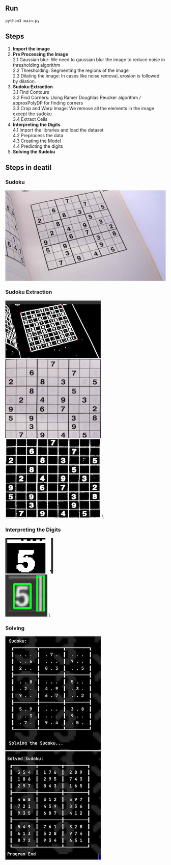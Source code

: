 ## Run
```
python3 main.py
```

## Steps
1. **Import the image**
2. **Pre Processing the Image** \
   2.1 Gaussian blur: We need to gaussian blur the image to reduce noise in thresholding algorithm \
   2.2 Thresholding: Segmenting the regions of the image \
   2.3 Dilating the image: In cases like noise removal, erosion is followed by dilation.
3. **Sudoku Extraction** \
3.1 Find Contours \
3.2 Find Corners: Using Ramer Doughlas Peucker algorithm / approxPolyDP for finding corners \
3.3 Crop and Warp Image: We remove all the elements in the image except the sudoku \
3.4 Extract Cells 
4. **Interpreting the Digits** \
4.1 Import the libraries and load the dataset \
4.2 Preprocess the data \
4.3 Creating the Model \
4.4 Predicting the digits
5. **Solving the Sudoku**

## Steps in deatil
### Sudoku
![](images/sudoku_1.jpg) 
<!-- ### Pre Processing the Image
![](images/pre_processed.png) \
![](https://github.com/Joy2469/Sudoku_AI/blob/master/images/processed.png) -->
### Sudoku Extraction
![](images/pre_processed.png) \
![](images/cropped.png) \
![](images/processed_sudoku.png) \


### Interpreting the Digits
![](images/extracted_cell.png) \
![](images/cell_contour.png) \
<!-- ![](images/model.png)  -->
<!-- ![](images/number.png) \ -->
<!-- ![](images/predicted_num.png)  -->
### Solving
![](images/sudokuboard.png) \
![](images/Solved.png) 


